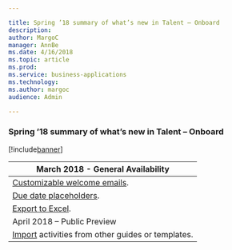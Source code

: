 ```yaml
---

title: Spring ’18 summary of what’s new in Talent – Onboard
description: 
author: MargoC
manager: AnnBe
ms.date: 4/16/2018
ms.topic: article
ms.prod: 
ms.service: business-applications
ms.technology: 
ms.author: margoc
audience: Admin

---
```

### Spring ’18 summary of what’s new in Talent – Onboard

[!include[banner](../../includes/banner.md)]




| March 2018 - General Availability                                |
|------------------------------------------------------------------|
| [Customizable welcome emails](customizable-welcome-emails.md).  |
| [Due date placeholders](due-date-placeholders.md).                |
| [Export to Excel](export-to-excel.md).                          |
| April 2018 – Public Preview                                      |
| [Import](customizable-welcome-emails.md) activities from other guides or templates. |
